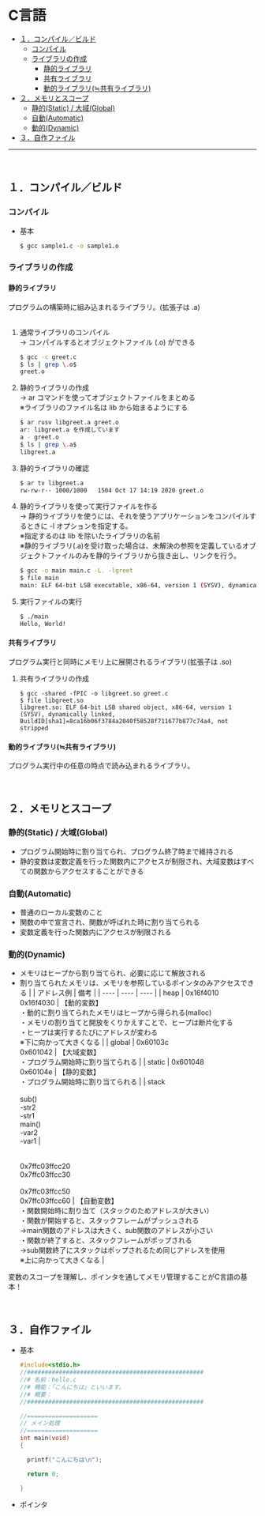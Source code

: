 # C言語

<!-- TOC -->

- [１．コンパイル／ビルド](#１．コンパイル／ビルド)
    - [コンパイル](#コンパイル)
    - [ライブラリの作成](#ライブラリの作成)
        - [静的ライブラリ](#静的ライブラリ)
        - [共有ライブラリ](#共有ライブラリ)
        - [動的ライブラリ(≒共有ライブラリ)](#動的ライブラリ≒共有ライブラリ)
- [２．メモリとスコープ](#２．メモリとスコープ)
    - [静的(Static) / 大域(Global)](#静的static--大域global)
    - [自動(Automatic)](#自動automatic)
    - [動的(Dynamic)](#動的dynamic)
- [３．自作ファイル](#３．自作ファイル)

<!-- /TOC -->
---
<br>

## １．コンパイル／ビルド

### コンパイル

* 基本
    ```bash
    $ gcc sample1.c -o sample1.o
    ```

### ライブラリの作成

#### 静的ライブラリ
プログラムの構築時に組み込まれるライブラリ。(拡張子は .a)  
<br>

1. 通常ライブラリのコンパイル  
→ コンパイルするとオブジェクトファイル (.o) ができる  
    ```bash
    $ gcc -c greet.c
    $ ls | grep \.o$
    greet.o
    ```

2. 静的ライブラリの作成  
→ ar コマンドを使ってオブジェクトファイルをまとめる  
※ライブラリのファイル名は lib から始まるようにする
    ```bash
    $ ar rusv libgreet.a greet.o
    ar: libgreet.a を作成しています
    a - greet.o
    $ ls | grep \.a$
    libgreet.a
    ```

3. 静的ライブラリの確認
    ```bash
    $ ar tv libgreet.a
    rw-rw-r-- 1000/1000   1504 Oct 17 14:19 2020 greet.o
    ```

4. 静的ライブラリを使って実行ファイルを作る  
→ 静的ライブラリを使うには、それを使うアプリケーションをコンパイルするときに -l オプションを指定する。  
※指定するのは lib を除いたライブラリの名前  
※静的ライブラリ(.a)を受け取った場合は、未解決の参照を定義しているオブジェクトファイルのみを静的ライブラリから抜き出し、リンクを行う。
    ```bash
    $ gcc -o main main.c -L. -lgreet
    $ file main
    main: ELF 64-bit LSB executable, x86-64, version 1 (SYSV), dynamically linked (uses shared libs), for GNU/Linux 2.6.32, BuildID[sha1]=3dd427b0cfae516aa1e3a9c1acee0dd43653b1e7, not stripped
    ```

5. 実行ファイルの実行
    ```bash
    $ ./main
    Hello, World!
    ```

#### 共有ライブラリ
プログラム実行と同時にメモリ上に展開されるライブラリ(拡張子は .so)  

1. 共有ライブラリの作成
    ```
    $ gcc -shared -fPIC -o libgreet.so greet.c
    $ file libgreet.so
    libgreet.so: ELF 64-bit LSB shared object, x86-64, version 1 (SYSV), dynamically linked, BuildID[sha1]=8ca16b06f3784a2040f58528f711677b877c74a4, not stripped
    ```

#### 動的ライブラリ(≒共有ライブラリ)
プログラム実行中の任意の時点で読み込まれるライブラリ。  

<br>

## ２．メモリとスコープ

### 静的(Static) / 大域(Global)

 * プログラム開始時に割り当てられ、プログラム終了時まで維持される  
 * 静的変数は変数定義を行った関数内にアクセスが制限され、大域変数はすべての関数からアクセスすることができる

### 自動(Automatic)

 * 普通のローカル変数のこと  
 * 関数の中で宣言され、関数が呼ばれた時に割り当てられる  
 * 変数定義を行った関数内にアクセスが制限される
 
### 動的(Dynamic)

 * メモリはヒープから割り当てられ、必要に応じて解放される  
 * 割り当てられたメモリは、メモリを参照しているポインタのみアクセスできる
    |    |  アドレス例  |  備考  |
    | ---- | ---- | ---- |
    | heap | 0x16f4010<br>0x16f4030 | 【動的変数】<br>・動的に割り当てられたメモリはヒープから得られる(malloc)<br>・メモリの割り当てと開放をくりかえすことで、ヒープは断片化する<br>・ヒープは実行するたびにアドレスが変わる<br>※下に向かって大きくなる |
    | global | 0x60103c<br>0x601042 | 【大域変数】<br>・プログラム開始時に割り当てられる |
    | static | 0x601048<br>0x60104e | 【静的変数】<br>・プログラム開始時に割り当てられる |
    | stack<br><br>sub()<br>-str2<br>-str1<br>main()<br>-var2<br>-var1 | <br><br><br>0x7ffc03ffcc20<br>0x7ffc03ffcc30<br><br>0x7ffc03ffcc50<br>0x7ffc03ffcc60 | 【自動変数】<br>・関数開始時に割り当て（スタックのためアドレスが大きい）<br>・関数が開始すると、スタックフレームがプッシュされる<br>→main関数のアドレスは大きく、sub関数のアドレスが小さい<br>・関数が終了すると、スタックフレームがポップされる<br>→sub関数終了にスタックはポップされるため同じアドレスを使用<br>※上に向かって大きくなる |

変数のスコープを理解し、ポインタを通してメモリ管理することがC言語の基本！

<br>

## ３．自作ファイル

* 基本
    ```c
    #include<stdio.h>
    //##################################################
    //# 名前：hello.c
    //# 機能：「こんにちは」といいます。
    //# 概要：
    //##################################################

    //====================
    // メイン処理
    //====================
    int main(void)
    {

      printf("こんにちは\n");

      return 0;

    }
    ```

* ポインタ

<br>
